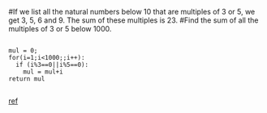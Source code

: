 #If we list all the natural numbers below 10 that are multiples of 3 or 5, we get 3, 5, 6 and 9. The sum of these multiples is 23.
#Find the sum of all the multiples of 3 or 5 below 1000.



```

mul = 0;
for(i=1;i<1000;;i++):
  if (i%3==0||i%5==0):
    mul = mul+i
return mul


```

[ref](https://projecteuler.net/problem=1)
